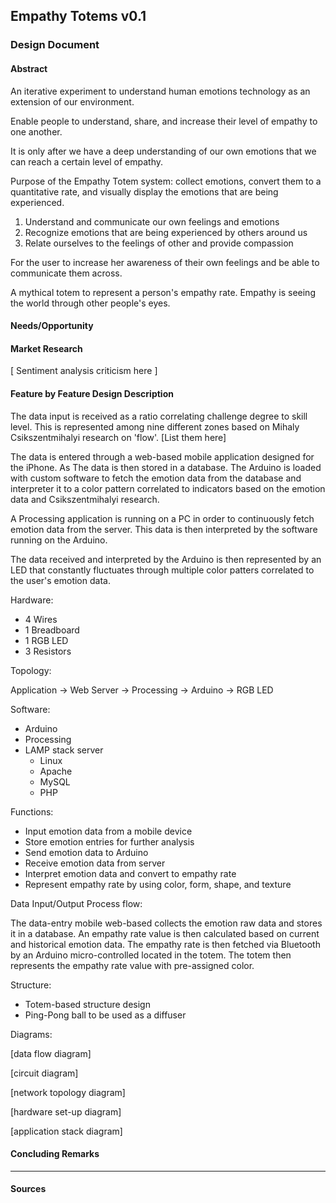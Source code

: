 <!-- 
*   Empathy Totems
*   Design Document 
*   Luis Cielak
*   2013-04-20
-->

## Empathy Totems v0.1

### Design Document

#### Abstract

An iterative experiment to understand human emotions technology as an extension of our environment.

Enable people to understand, share, and increase their level of empathy to one another.

It is only after we have a deep understanding of our own emotions that we can reach a certain level of empathy.

Purpose of the Empathy Totem system:
collect emotions, convert them to a quantitative rate, and visually display the emotions that are being experienced.

1. Understand and communicate our own feelings and emotions
2. Recognize emotions that are being experienced by others around us
3. Relate ourselves to the feelings of other and provide compassion

For the user to increase her awareness of their own feelings and be able to communicate them across.

A mythical totem to represent a person's empathy rate. Empathy is seeing the world through other people's eyes. 

<!-- Abstract meta: 
    motivation, problem statement, approach, results, conclusions // http://www.ece.cmu.edu/~koopman/essays/abstract.html
    -or-
    purpose, methods, scope, results, conclusions, and recommendations. -->

<!-- Abstract contents:
    Why the design exists; How does the design fit that role -->

<!-- Abstract: Intro -->

<!-- Abstract: Body -->

<!-- Abstract: Conclusion -->


#### Needs/Opportunity

#### Market Research

[ Sentiment analysis criticism here ]

#### Feature by Feature Design Description

The data input is received as a ratio correlating challenge degree to skill level. This is represented among nine different zones based on Mihaly Csikszentmihalyi research on 'flow'. [List them here]

The data is entered through a web-based mobile application designed for the iPhone. As The data is then stored in a database. The Arduino is loaded with custom software to fetch the emotion data from the database and interpreter it to a color pattern correlated to indicators based on the emotion data and Csikszentmihalyi research.

A Processing application is running on a PC in order to continuously fetch emotion data from the server. This data is then interpreted by the software running on the Arduino.

The data received and interpreted by the Arduino is then represented by an LED that constantly fluctuates through multiple color patters correlated to the user's emotion data.


<!-- Features: Hardware -->
Hardware:

- 4 Wires
- 1 Breadboard
- 1 RGB LED
- 3 Resistors

Topology:

Application &rarr; Web Server &rarr; Processing &rarr; Arduino &rarr; RGB LED

<!-- Features: Setting up the hardware -->

<!-- Features: Software -->
Software:

- Arduino
- Processing
- LAMP stack server
    - Linux
    - Apache
    - MySQL
    - PHP


Functions:

- Input emotion data from a mobile device
- Store emotion entries for further analysis
- Send emotion data to Arduino
- Receive emotion data from server
- Interpret emotion data and convert to empathy rate
- Represent empathy rate by using color, form, shape, and texture


<!-- Features: Data I/O flow -->
Data Input/Output Process flow:

The data-entry mobile web-based collects the emotion raw data and stores it in a database. An empathy rate value is then calculated based on current and historical emotion data. The empathy rate is then fetched via Bluetooth by an Arduino micro-controlled located in the totem. The totem then represents the empathy rate value with pre-assigned color.

<!-- Features: Information Output -->

<!-- Features: Physical Structure -->
Structure: 

- Totem-based structure design
- Ping-Pong ball to be used as a diffuser

<!-- Features: Diagrams -->
Diagrams: 

[data flow diagram]

[circuit diagram]

[network topology diagram]

[hardware set-up diagram]

[application stack diagram]


#### Concluding Remarks

- - -

#### Sources


<!-- 

### v0.2

Hardware:

- WiFi Shield

Software:

- Configure empathy rate representation patterns

-->






